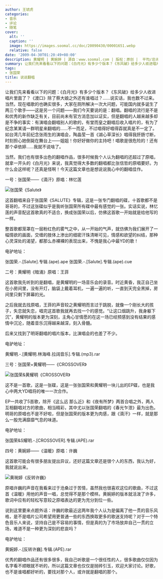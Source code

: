 ```yaml
---
author: 王琥虎
categories:
- 音乐
- 评论
- 随笔
cover:
  alt: ''
  caption: ''
  image: https://images.soomal.cc/doc/20090430/00001651.webp
  relative: false
date: '2009-04-30T01:20:49+08:00'
description: 黄耀明 | 黄婉婷 | 源自：www.soomal.com | 版权：原创 |  平均/总评分：09.40/141
summary: 让我们先来看看以下的问题：《白月光》有多少个版本？《东风破》给多少人收进唱片里面了？《渡口》除了蔡大娘之外还有谁唱过？……说实话，我也数不过来。当然，现在唱歌的也确实很多，大家在厕所解决一次大问题，可能国内就多诞生了两三个歌手――这是另一个问题――我们今天要说的是：翻唱。翻唱的流行是不是和优秀的新作缺乏有关，目前尚未有官方消息加以证实，但是翻唱的人越来越多却是不争的事实：有演唱会翻唱别人的歌的，有堂而皇之翻唱后收入唱片的，有为了纪念某某请一群明星来翻唱的……不一而足，不过唱得好唱得孬就真是不一定了。如台湾几年前纪念张雨生的演唱会，陶晶莹一首《湖心草深长》唱得我肝肠寸断，时刻担心她倒毙在舞台上――姐姐！你好好做你的主持吧！唱歌是很危险的！还有那个卓依婷……我就不说啥了。
tags:
- 张国荣
title: 说说翻唱
---
```


让我们先来看看以下的问题：《白月光》有多少个版本？《东风破》给多少人收进唱片里面了？《渡口》除了蔡大娘之外还有谁唱过？……说实话，我也数不过来。当然，现在唱歌的也确实很多，大家在厕所解决一次大问题，可能国内就多诞生了两三个歌手――这是另一个问题――我们今天要说的是：翻唱。翻唱的流行是不是和优秀的新作缺乏有关，目前尚未有官方消息加以证实，但是翻唱的人越来越多却是不争的事实：有演唱会翻唱别人的歌的，有堂而皇之翻唱后收入唱片的，有为了纪念某某请一群明星来翻唱的……不一而足，不过唱得好唱得孬就真是不一定了。如台湾几年前纪念张雨生的演唱会，陶晶莹一首《湖心草深长》唱得我肝肠寸断，时刻担心她倒毙在舞台上――姐姐！你好好做你的主持吧！唱歌是很危险的！还有那个卓依婷……我就不说啥了。



当然，我们也有很多出色的翻唱作品，很多时候我个人认为翻唱的还超过了原唱，就拿一开头的《白月光》来说，我真觉得大多数的翻唱都比张信哲的原唱要好。为什么会这样呢？还真是怪啊！今天这篇文章也是想说说我心中的翻唱佳作。



一号：张国荣――《滴汗》原唱：林忆莲



![张国荣《Salute》](https://images.soomal.cc/doc/20090430/00001653.webp)



这首翻唱来自于张国荣《SALUTE》专辑，这是一张专门翻唱的碟，十首歌都不是哥哥的，不过这张碟似乎是我听张国荣所有碟中最有感觉的一张。实话实说，林忆莲的声音配这首歌真的不适合，换成张国荣以后，仿佛这首歌一开始就是给他写的一样。



整首歌都笼罩在一层粉红色的雾气之中，从一开始的气声，就仿佛为我们展开了一幅情欲的画面，交缠的肢体上渗出的细密汗珠清晰可见，情感和欲望的纠结，那种心灵深处的渴望，都那么赤裸裸的表现出来，不愧是我心中最YD的歌！



电驴地址：



张国荣.-.[Salute].专辑.(ape).ape
张国荣.-.[Salute].专辑.(ape).cue



二号：黄耀明《暗涌》原唱：王菲



这首歌我先听到的是翻唱，是黄耀明的一场音乐会的录音。时近黄昏，我正自己坐在小房间里，没有开灯，脑袋上戴着耳机，一遍一遍的听，一直到天完全黑掉，房间里只剩下屏幕的光。



之后我就去找原唱，王菲的声音较之黄耀明而言过于跳脱，就像一个刚长大的孩子，失恋就失恋，唱完这首歌我就再去找一个的感觉。“让这口烟跳升，我身躯下沉”，黄耀明的版本更为深刻，主角心甘情愿的在这一场已经预感到没有结果的感情中沉沦，随着音乐沉得越来越深，刻入骨髓。



后来又找到了明哥翻唱的唱片版本，比演唱会的也差了不少。



电驴地址：



黄耀明.-.[黄耀明.林海峰.拉阔音乐].专辑.(mp3).rar



三号：张国荣+黄耀明――《CROSSOVER》



![张国荣&黄耀明《CROSSOVER》](https://images.soomal.cc/doc/20090430/00001651.webp)



这不是一首歌，这是一张碟，这是一张张国荣和黄耀明一块儿出的EP碟，也是我心中两大YD唱将的唯一一次合作。



EP一共收了5首歌，除开《这么远 那么近》和《夜有所梦》两首合唱之外，两人互相翻唱对方的歌曲，相当精彩，其中尤以张国荣翻唱的《春光乍泄》最为出色。明哥的原唱也不是不好啦，但是张国荣的版本更为肉感，跟《滴汗》一样，就是那么一股充满靡靡气息的味道。



电驴地址：



张国荣&S耀明.-.[CROSSOVER].专辑.(APE).rar



四号：黄婉婷――《温暖》原唱：许巍



这首歌可能会有很多朋友提出异议，还好这篇文章还是很个人的东西，我认为好，我就说出来。



![黄琬婷《反转许巍》](https://images.soomal.cc/doc/20090430/00001652.webp)



原唱许巍的声音在我看来过于沧桑过于苦情，虽然我也很喜欢这位的歌曲，不过这首《温暖》用他的声音一唱，总觉得不是那个模样。黄婉婷的版本就活泼了许多，歌词中应有的轻松写意较之原唱表达的更为充分到位一些。



说到这里要来点题外话：许巍的歌最近这两年我个人认为是偏离了他一贯的音乐风格，是不是唱片公司希望用更普通一些的东西换取更多的歌迷支持呢？对于一个特色音乐人来说，坚持自己是不容易的事情，但是真的为了市场放弃自己一贯的立场，难道不是一种更为深刻的悲哀吗？



电驴地址：



黄婉婷.-.[反转许巍].专辑.(APE).rar



优秀的翻唱作品还有很多很多，我自己听歌是一个很任性的人，很多歌曲仅仅因为名字看不顺眼就不听的，所以这篇文章也仅仅是抛砖引玉，欢迎大家讨论。好歌，也不是谁唱都好听的，要找对那个人，或许就是翻唱的那个。